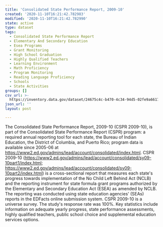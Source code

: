 ```yaml
---
title: 'Consolidated State Performance Report, 2009-10'
created: '2020-11-10T16:21:42.782983'
modified: '2020-11-10T16:21:42.782990'
state: active
type: dataset
tags:
  - Consolidated State Performance Report
  - Elementary And Secondary Education
  - Esea Programs
  - Grant Monitoring
  - High School Graduation
  - Highly Qualified Teachers
  - Learning Environment
  - Math Proficiency
  - Program Monitoring
  - Reading Language Proficiency
  - Schools
  - State Activities
groups: []
csv_url: >-
  https://inventory.data.gov/dataset/24675c4c-b470-4c34-94d5-02fe9a661767/resource/c733eb3a-4c39-4b3a-8b19-44fb0334001a/download/userssharedsdfachvmntrsltsstateassmtsmathssy200910.csv
json_url: ''
layout: post

---
```

The Consolidated State Performance Report, 2009-10 (CSPR 2009-10), is part of the Consolidated State Performance Report (CSPR) program: a required annual reporting tool for each state, the Bureau of Indian Education, the District of Columbia, and Puerto Rico; program data is available since 2005-06 at <https://www2.ed.gov/admins/lead/account/consolidated/index.html>. CSPR 2009-10 (https://www2.ed.gov/admins/lead/account/consolidated/sy09-10part1/index.html; https://www2.ed.gov/admins/lead/account/consolidated/sy09-10part2/index.html) is a cross-sectional report that measures each state's progress towards implementation of the No Child Left Behind Act (NCLB) and the reporting instrument for state formula grant programs authorized by the Elementary and Secondary Education Act (ESEA) as amended by NCLB. The reporting was conducted using state education agencies' (SEAs) reports in the EDFacts online submission system. CSPR 2009-10 is a universe survey. The study's response rate was 100%.  Key statistics include information on adequate yearly progress, state performance assessments, highly qualified teachers, public school choice and supplemental education services options.
